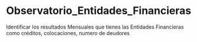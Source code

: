 # Observatorio_Entidades_Financieras
Identificar los resultados Mensuales que tienes las Entidades Financieras como créditos, colocaciones, numero de deudores
